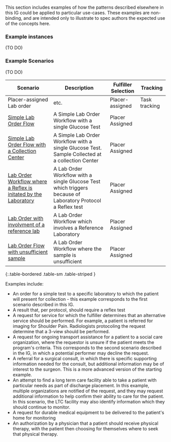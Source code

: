 This section includes examples of how the patterns described elsewhere in this IG could be applied to particular use-cases. These examples are non-binding, and are intended only to illustrate to spec authors the expected use of the concepts here. 


### Example instances
(TO DO)



### Example Scenarios
(TO DO)


| Scenario | Description | Fulfiller Selection | Tracking |
|---|---|----|---|
|Placer-assigned Lab order| etc. | Placer-assigned | Task tracking |
|[Simple Lab Order Flow](ex1-simple-lab-order-flow.html)|A Simple Lab Order Workflow with a single Glucose Test|Placer Assigned||
|[Simple Lab Order Flow with a Collection Center](ex2-simple-lab-order-flow-with-phlebotomist.html)|A Simple Lab Order Workflow with a single Glucose Test. Sample Collected at a collection Center|Placer Assigned||
|[Lab Order Workflow where a Reflex is initated by the Laboratory](ex3-lab-order-flow-reflex-initiated-lab.html)|A Lab Order Workflow with a single Glucose Test which triggers because of Laboratory Protocol a Reflex test|Placer Assigned||
|[Lab Order with involvment of a reference lab](ex4-lab-order-flow-with-reference-lab.html)|A Lab Order Workflow which involves a Reference Laboratory|Placer Assigned||
|[Lab Order Flow with unsufficient sample](ex5-lab-order-flow-specimen-rejected.html)|A Lab Order Workflow where the sample is unsufficient|Placer Assigned||

{:.table-bordered .table-sm .table-striped }


Examples include:
* An order for a simple test to a specific laboratory to which the patient will present for collection - this example corresponds to the first scenario described in this IG.
* A result that, per protocol, should require a reflex test
* A request for service for which the fulfiller determines that an alternative service should be performed. For example, a patient is referred for imaging for Shoulder Pain. Radiologists protocoling the request determine that a 3-view should be performed.  
* A request for ongoing transport assistance for a patient to a social care organization, where the requestor is unsure if the patient meets the program's criteria. This corresponds to the second scenario described in the IG, in which a potential performer may decline the request.
* A referral for a surgical consult, in which there is specific supporting information needed for the consult, but additional information may be of interest to the surgeon. This is a more advanced version of the starting example. 
* An attempt to find a long term care facility able to take a patient with particular needs as part of discharge placement. In this example, multiple organizations are notified of the request, and they may request additional information to help confirm their ability to care for the patient. In this scenario, the LTC facility may also identify information which they should continue to monitor.
* A request for durable medical equipment to be delivered to the patient's home for monitoring
* An authorization by a physician that a patient should receive physical therapy, with the patient then choosing for themselves where to seek that physical therapy. 

